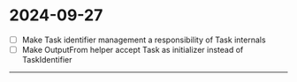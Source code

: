 # 2024-09-27

- [ ] Make Task identifier management a responsibility of Task internals 
- [ ] Make OutputFrom helper accept Task as initializer instead of TaskIdentifier

___
